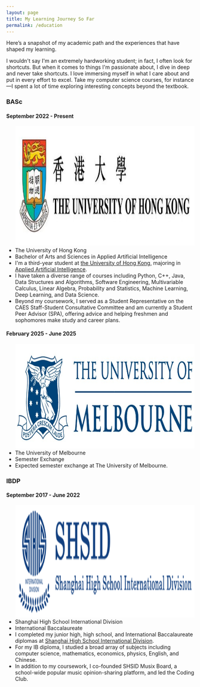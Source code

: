 ```yaml
---
layout: page
title: My Learning Journey So Far
permalink: /education
---
```


<link rel="stylesheet" href="/assets/css/timeline.css">

<p>Here’s a snapshot of my academic path and the experiences that have shaped my learning.</p>

<p>I wouldn't say I'm an extremely hardworking student; in fact, I often look for shortcuts. But when it comes to things I'm passionate about, I dive in deep and never take shortcuts. I love immersing myself in what I care about and put in every effort to excel. Take my computer science courses, for instance—I spent a lot of time exploring interesting concepts beyond the textbook.</p>

<div id="timeline">
  <div>
    <section class="year">
      <h3>BASc</h3>
      <section>
        <h4>September 2022 - Present</h4>
        <ul>
            <div class="image-wrapper">
              <img src="/assets/img/hku.jpeg" style="height:8vh;">
            </div>
          <li class="title">The University of Hong Kong</li>
          <li class="role">Bachelor of Arts and Sciences in Applied Artificial Intelligence</li>
          <li class="description">I'm a third-year student at <a href="https://www.hku.hk/">the University of Hong Kong</a>, majoring in <a href="https://admissions.hku.hk/programmes/undergraduate-programmes/bachelor-of-arts-and-sciences-applied-artificial-intelligence">Applied Artificial Intelligence</a>.</li>
          <li class="description">I have taken a diverse range of courses including Python, C++, Java, Data Structures and Algorithms, Software Engineering, Multivariable Calculus, Linear Algebra, Probability and Statistics, Machine Learning, Deep Learning, and Data Science.</li>
          <li class="description">Beyond my coursework, I served as a Student Representative on the CAES Staff-Student Consultative Committee and am currently a Student Peer Advisor (SPA), offering advice and helping freshmen and sophomores make study and career plans.</li>
        </ul>
      </section>
      <section>
        <h4>February 2025 - June 2025</h4>
        <ul>
            <div class="image-wrapper">
              <img src="/assets/img/umelb.jpg" style="height:7vh;">
            </div>
          <li class="title">The University of Melbourne</li>
          <li class="role">Semester Exchange</li>
          <li class="description">Expected semester exchange at The University of Melbourne.</li>
        </ul>
      </section>
    </section>
    <section class="year">
      <h3>IBDP</h3>
      <section>
        <h4>September 2017 - June 2022</h4>
        <ul>
            <div class="image-wrapper">
                <img src="/assets/img/shsid.png" style="height:7.5vh;">
            </div>
          <li class="title">Shanghai High School International Division</li>
          <li class="role">International Baccalaureate</li>
          <li class="description">I completed my junior high, high school, and International Baccalaureate diplomas at <a href="https://www.shsid.org/">Shanghai High School International Division</a>.</li>
          <li class="description">For my IB diploma, I studied a broad array of subjects including computer science, mathematics, economics, physics, English, and Chinese.</li>
          <li class="description">In addition to my coursework, I co-founded SHSID Musix Board, a school-wide popular music opinion-sharing platform, and led the Coding Club.</li>
        </ul>
      </section>
    </section>
  </div>
</div>

<!-- ## Shibei Junior High School

<img src="/assets/img/shibei.png" style="height:8vh;">

Prior to that, I attended the Science Class at [Shibei Junior High School](http://www.sbc.edu.sh.cn/), known as the best junior high school class for STEM subjects in Shanghai.
 -->